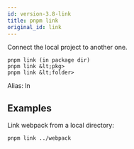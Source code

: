 ```yaml
---
id: version-3.8-link
title: pnpm link
original_id: link
---
```


Connect the local project to another one.

```text
pnpm link (in package dir)
pnpm link &lt;pkg>
pnpm link &lt;folder>
```

Alias: ln

## Examples

Link webpack from a local directory:

```sh
pnpm link ../webpack
```
